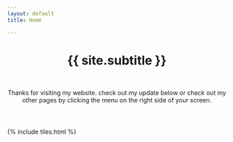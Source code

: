 ```yaml
---
layout: default
title: Home

---
```

<header> <div class="typewriter"> <h1>{{ site.subtitle }}</h1> </div><br /> <p> Thanks for visiting my website. check out my update below or check out my other pages by clicking the menu on the right side of your screen.

</p>
</header>

{% include tiles.html %}